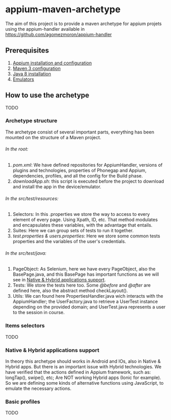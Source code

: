 # appium-maven-archetype
The aim of this project is to provide a maven archetype for appium projets using the appium-handler available in https://github.com/agomezmoron/appium-handler 

## Prerequisites
1. [Appium installation and configuration](/Documentation/prerequisites/appiumInstall.md)
2. [Maven 3 configuration](/Documentation/prerequisites/maven3Installation.md)
3. [Java 8 installation](/Documentation/prerequisites/jave8Installation.md)
4. [Emulators](/Documentation/prerequisites/emulatorsInstallation.md)


## How to use the archetype
TODO

### Archetype structure
The archetype consist of several important parts, everything has been mounted on the structure of a Maven project.

###### In the root:

1. _pom.xml_: We have defined repositories for AppiumHandler, versions of plugins and technologies, properties of Phonegap and Appium, dependencies, profiles, and all the config for the Build phase.
2. _downloadApp.sh_: this script is executed before the project to download and install the app in the device/emulator.

###### In the src/test/resources:

1. Selectors: In this .properties we store the way to access to every element of every page. Using Xpath, ID, etc. That method modulates and encapsulates these variables, with the advantage that entails.
2. Suites: Here we can group sets of tests to run it together.
3. _test.properties & users.properties_: Here we store some common tests properties and the variables of the user's credentials.

###### In the src/test/java:

1. PageObject: As Selenium, here we have every PageObject, also the BasePage.java, and this BasePage has important functions as we will see in [Native & Hybrid applications support](/README.md#native--hybrid-applications-support).
2. Tests: We store the tests here too. Some _@before_ and _@after_ are defined here, also the abstract method checkLayout().
3. Utils: We can found here PropertiesHandler.java wich interacts with the AppiumHandler; the UserFactory.java to retrieve a UserTest instance depending on the provided domain; and UserTest.java represents a user to the session in course.

### Items selectors
TODO

### Native & Hybrid applications support
In theory this archetype should works in Android and IOs, also in Native & Hybrid apps.
But there is an important issue with Hybrid technologies. We have verified that the actions defined in Appium framework, such as: longTap(), swipe(), etc; Are NOT working Hybrid apps (Ionic for example). So we are defining some kinds of alternative functions using JavaScript, to emulate the necessary actions.

### Basic profiles
TODO

